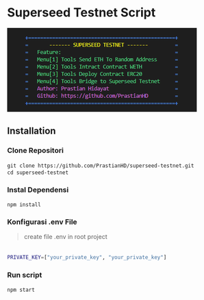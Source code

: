 # Superseed Testnet Script

![logo](./utils/superseed.png)

## Installation 
### Clone Repositori
```
git clone https://github.com/PrastianHD/superseed-testnet.git
cd superseed-testnet
```

### Instal Dependensi
```
npm install
```

### Konfigurasi .env File

>create file .env in root project
```bash

PRIVATE_KEY=["your_private_key", "your_private_key"]
```

### Run script
```
npm start
```
